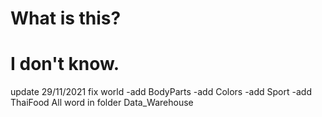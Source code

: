 # What is this?
# I don't know.

update 29/11/2021
fix world
   -add BodyParts
   -add Colors
   -add Sport
   -add ThaiFood
All word in folder Data_Warehouse
